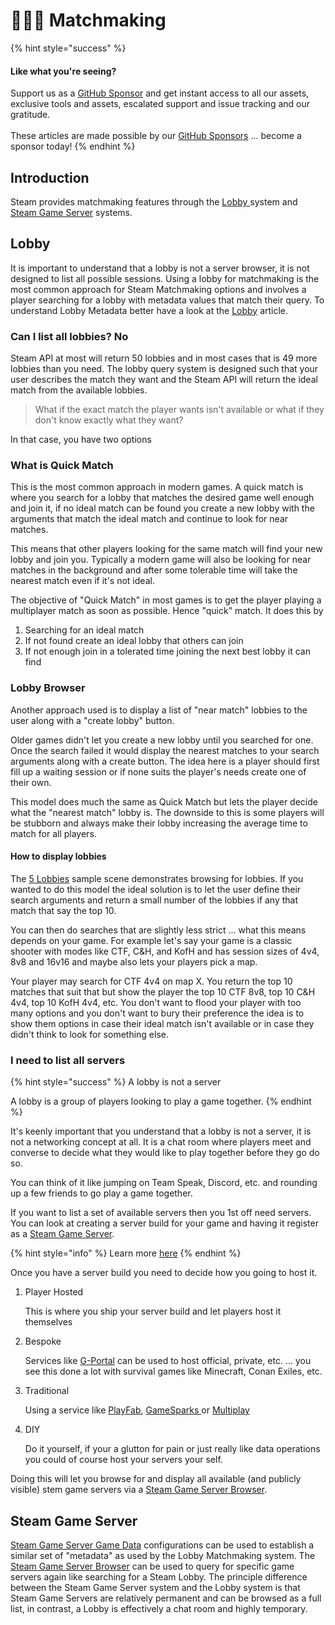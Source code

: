 # 🧑‍🤝‍🧑 Matchmaking

{% hint style="success" %}
#### Like what you're seeing?

Support us as a [GitHub Sponsor](../../../../become-a-sponsor/) and get instant access to all our assets, exclusive tools and assets, escalated support and issue tracking and our gratitude.\
\
These articles are made possible by our [GitHub Sponsors](../../../../become-a-sponsor/) ... become a sponsor today!
{% endhint %}

## &#x20;Introduction

Steam provides matchmaking features through the [Lobby ](matchmaking-tools.md)system and [Steam Game Server](game-server-browser/) systems.

## Lobby

It is important to understand that a lobby is not a server browser, it is not designed to list all possible sessions. Using a lobby for matchmaking is the most common approach for Steam Matchmaking options and involves a player searching for a lobby with metadata values that match their query. To understand Lobby Metadata better have a look at the [Lobby](matchmaking-tools.md) article.

### Can I list all lobbies? No

Steam API at most will return 50 lobbies and in most cases that is 49 more lobbies than you need. The lobby query system is designed such that your user describes the match they want and the Steam API will return the ideal match from the available lobbies.

> What if the exact match the player wants isn't available or what if they don't know exactly what they want?

In that case, you have two options

### What is Quick Match

This is the most common approach in modern games. A quick match is where you search for a lobby that matches the desired game well enough and join it, if no ideal match can be found you create a new lobby with the arguments that match the ideal match and continue to look for near matches.

This means that other players looking for the same match will find your new lobby and join you. Typically a modern game will also be looking for near matches in the background and after some tolerable time will take the nearest match even if it's not ideal.

The objective of "Quick Match" in most games is to get the player playing a multiplayer match as soon as possible. Hence "quick" match. It does this by&#x20;

1. Searching for an ideal match
2. If not found create an ideal lobby that others can join
3. If not enough join in a tolerated time joining the next best lobby it can find

### Lobby Browser

Another approach used is to display a list of "near match" lobbies to the user along with a "create lobby" button.

Older games didn't let you create a new lobby until you searched for one. Once the search failed it would display the nearest matches to your search arguments along with a create button. The idea here is a player should first fill up a waiting session or if none suits the player's needs create one of their own.

This model does much the same as Quick Match but lets the player decide what the "nearest match" lobby is. The downside to this is some players will be stubborn and always make their lobby increasing the average time to match for all players.

#### How to display lobbies

The [5 Lobbies](broken-reference) sample scene demonstrates browsing for lobbies. If you wanted to do this model the ideal solution is to let the user define their search arguments and return a small number of the lobbies if any that match that say the top 10.&#x20;

You can then do searches that are slightly less strict ... what this means depends on your game. For example let's say your game is a classic shooter with modes like CTF, C\&H, and KofH and has session sizes of 4v4, 8v8 and 16v16 and maybe also lets your players pick a map.

Your player may search for CTF 4v4 on map X. You return the top 10 matches that suit that but show the player the top 10 CTF 8v8, top 10 C\&H 4v4, top 10 KofH 4v4, etc. You don't want to flood your player with too many options and you don't want to bury their preference the idea is to show them options in case their ideal match isn't available or in case they didn't think to look for something else.

### I need to list all servers

{% hint style="success" %}
A lobby is not a server

A lobby is a group of players looking to play a game together.
{% endhint %}

It's keenly important that you understand that a lobby is not a server, it is not a networking concept at all. It is a chat room where players meet and converse to decide what they would like to play together before they go do so.

You can think of it like jumping on Team Speak, Discord, etc. and rounding up a few friends to go play a game together.

If you want to list a set of available servers then you 1st off need servers. You can look at creating a server build for your game and having it register as a [Steam Game Server](game-server-browser/).

{% hint style="info" %}
Learn more [here](game-server-browser/)
{% endhint %}

Once you have a server build you need to decide how you going to host it.

1.  Player Hosted

    This is where you ship your server build and let players host it themselves
2.  Bespoke

    Services like [G-Portal](https://www.g-portal.com/) can be used to host official, private, etc. ... you see this done a lot with survival games like Minecraft, Conan Exiles, etc.
3.  Traditional

    Using a service like [PlayFab](https://playfab.com/), [GameSparks ](https://www.gamesparks.com/)or [Multiplay](https://unity.com/products/multiplay)
4.  DIY

    Do it yourself, if your a glutton for pain or just really like data operations you could of course host your servers your self.

Doing this will let you browse for and display all available (and publicly visible) stem game servers via a [Steam Game Server Browser](../../../../toolkit-for-steamworks/unity/components/game-server-browser-manager.md).

## Steam Game Server

[Steam Game Server Game Data](../../../../toolkit-for-steamworks/unity/classes-and-structs/steam-settings/game-server.md#gamedata) configurations can be used to establish a similar set of "metadata" as used by the Lobby Matchmaking system. The [Steam Game Server Browser](../../../../toolkit-for-steamworks/unity/components/game-server-browser-manager.md) can be used to query for specific game servers again like searching for a Steam Lobby. The principle difference between the Steam Game Server system and the Lobby system is that Steam Game Servers are relatively permanent and can be browsed as a full list, in contrast, a Lobby is effectively a chat room and highly temporary.&#x20;
